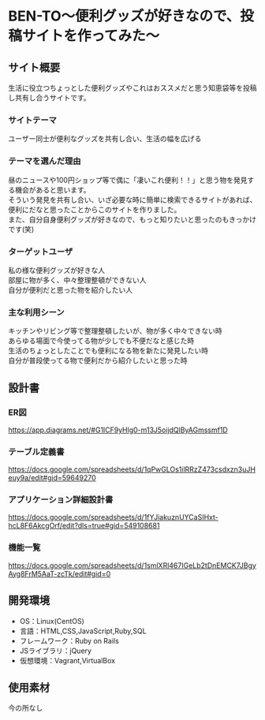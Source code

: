 # BEN-TO〜便利グッズが好きなので、投稿サイトを作ってみた〜

## サイト概要
生活に役立つちょっとした便利グッズやこれはおススメだと思う知恵袋等を投稿し共有し合うサイトです。

### サイトテーマ
ユーザー同士が便利なグッズを共有し合い、生活の幅を広げる

### テーマを選んだ理由
昼のニュースや100円ショップ等で偶に「凄いこれ便利！！」と思う物を発見する機会があると思います。<br>
そういう発見を共有し合い、いざ必要な時に簡単に検索できるサイトがあれば、便利にだなと思ったことからこのサイトを作りました。<br>
また、自分自身便利グッズが好きなので、もっと知りたいと思ったのもきっかけです(笑)

### ターゲットユーザ
私の様な便利グッズが好きな人<br>
部屋に物が多く、中々整理整頓ができない人<br>
自分が便利だと思った物を紹介したい人

### 主な利用シーン
キッチンやリビング等で整理整頓したいが、物が多く中々できない時<br>
あらゆる場面で今使ってる物が少しでも不便だなと感じた時<br>
生活のちょっとしたことでも便利になる物を新たに発見したい時<br>
自分が普段使ってる物で便利だから紹介したいと思った時

## 設計書
### ER図
https://app.diagrams.net/#G1lCF9yHlg0-m13J5oijdQlByAGmssmf1D

### テーブル定義書
https://docs.google.com/spreadsheets/d/1qPwGLOs1ilRRzZ473csdxzn3uJHeuy9a/edit#gid=59649270

### アプリケーション詳細設計書
https://docs.google.com/spreadsheets/d/1fYJiakuznUYCaSIHxt-hcL8F6AkcgOrf/edit?dls=true#gid=549108681

### 機能一覧
https://docs.google.com/spreadsheets/d/1smlXRl467IGeLb2tDnEMCK7JBgyAyg8FrM5AaT-zcTk/edit#gid=0


## 開発環境
- OS：Linux(CentOS)
- 言語：HTML,CSS,JavaScript,Ruby,SQL
- フレームワーク：Ruby on Rails
- JSライブラリ：jQuery
- 仮想環境：Vagrant,VirtualBox

## 使用素材
今の所なし

